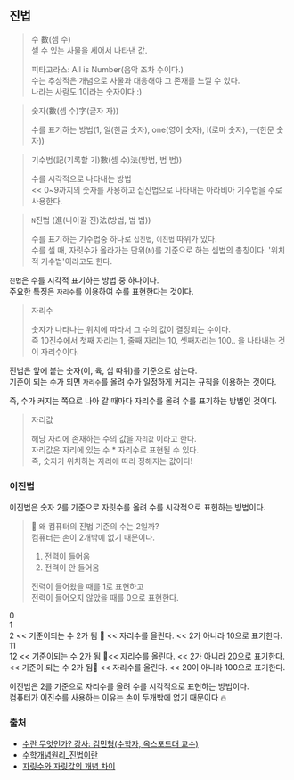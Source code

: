 ## 진법

> 수 數(셈 수)   
> 셀 수 있는 사물을 세어서 나타낸 값.
>
> 피타고라스: All is Number(음악 조차 수이다.)   
> 수는 추상적은 개념으로 사물과 대응해야 그 존재를 느낄 수 있다.   
> 나라는 사람도 1이라는 숫자이다 :)


> 숫자(數(셈 수)字(글자 자))   
> 
> 수를 표기하는 방법(1, 일(한글 숫자), one(영어 숫자), I(로마 숫자), ㅡ(한문 숫자))

   
> 기수법(記(기록할 기)數(셈 수)法(방법, 법 법))   
> 
> 수를 시각적으로 나타내는 방법   
> << 0~9까지의 숫자를 사용하고 십진법으로 나타내는 아라비아 기수법을 주로 사용한다.

> `N`진법 (進(나아갈 진)法(방법, 법 법))   
> 
> 수를 표기하는 기수법중 하나로 `십진법`, `이진법` 따위가 있다.   
> 수를 셀 때, 자릿수가 올라가는 단위(`N`)를 기준으로 하는 셈법의 총칭이다. '위치적 기수법'이라고도 한다.

`진법`은 수를 시각적 표기하는 방법 중 하나이다.   
주요한 특징은 `자리수`를 이용하여 수를 표현한다는 것이다.

> 자리수
> 
> 숫자가 나타나는 위치에 따라서 그 수의 값이 결정되는 수이다.   
> 즉 10진수에서 첫째 자리는 1, 줄째 자리는 10, 셋째자리는 100.. 을 나타내는 것이 자리수이다.

진법은 앞에 붙는 숫자(이, 육, 십 따위)를 기준으로 삼는다.   
기준이 되는 수가 되면 `자리수`를 올려 수가 일정하게 커지는 규칙을 이용하는 것이다.

즉, 수가 커지는 쪽으로 나아 갈 때마다 자리수를 올려 수를 표기하는 방법인 것이다.

> 자리값
> 
> 해당 자리에 존재하는 수의 값을 `자리값` 이라고 한다.   
> 자리값은 자리에 있는 수 * 자리수로 표현될 수 있다.   
> 즉, 숫자가 위치하는 자리에 따라 정해지는 값이다!

### 이진법

이진법은 숫자 2를 기준으로 자릿수를 올려 수를 시각적으로 표현하는 방법이다.

> 🤔 왜 컴퓨터의 진법 기준의 수는 2일까?   
> 컴퓨터는 손이 2개밖에 없기 때문이다.
> 
> 1. 전력이 들어옴
> 2. 전력이 안 들어옴
> 
> 전력이 들어왔을 때를 1로 표현하고   
> 전력이 들어오지 않았을 때를 0으로 표현한다.

0   
1   
2 << 기준이되는 수 2가 됨 🎉 << 자리수를 올린다. << 2가 아니라 10으로 표기한다.   
11   
12 << 기준이되는 수 2가 됨 🎉<< 자리수를 올린다. << 2가 아니라 20으로 표기한다.   
<< 기준이 되는 수 2가 됨🎉 << 자리수를 올린다. << 20이 아니라 100으로 표기한다.

이진법은 2를 기준으로 자리수를 올려 수를 시각적으로 표현하는 방법이다.   
컴퓨터가 이진수를 사용하는 이유는 손이 두개밖에 없기 때문이다 🔥

### 출처
- [수란 무엇인가? 강사: 김민형(수학자, 옥스포드대 교수)](https://www.youtube.com/watch?v=5WdKvxgFH80&ab_channel=%EC%95%84%ED%8A%B8%EC%95%A4%EC%8A%A4%ED%84%B0%EB%94%94)
- [수학개념원리_진법이란](https://blog.naver.com/hwasinedu/221393480763)
- [자릿수와 자릿값의 개념 차이](https://blog.naver.com/hwasin1357/221392032280)